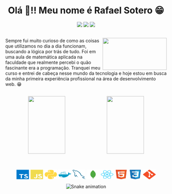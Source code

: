 <div align="center">
	<h1>Olá 👋!! Meu nome é Rafael Sotero 😁</h1>
	  <a href="https://www.instagram.com/rafsotero/" target="_blank"><img src="https://img.shields.io/badge/-Instagram-%23E4405F?style=for-the-badge&logo=instagram&logoColor=white" target="_blank"></a>
  <a href = "mailto:rafaeljesusabc2@gmail.com"><img src="https://img.shields.io/badge/-Gmail-%23333?style=for-the-badge&logo=gmail&logoColor=white" target="_blank"></a>
  <a href="https://www.linkedin.com/in/rafael-sotero-4b9869174/" target="_blank"><img src="https://img.shields.io/badge/-LinkedIn-%230077B5?style=for-the-badge&logo=linkedin&logoColor=white" target="_blank"></a> 
</div>

<br/>

<div align="justify">
		<img align="right" src="https://pa1.narvii.com/6909/c92d8f3b7babc938ab6686671f207a33c56e3e35r1-500-719_hq.gif" width="200px" height="100px"/>
	 <p align="left"> Sempre fui muito curioso de como as coisas que utilizamos no dia a dia funcionam, buscando a lógica por trás de tudo.
	Foi em uma aula de matemática aplicada na faculdade que realmente percebi o quão fascinante era a programação.
	Tranquei meu curso e entrei de cabeça nesse mundo da tecnologia e hoje estou em busca da minha primeira experiência profissional na área de desenvolvimento web. 😁</p>
</div>

##

<div align="center" width="100vw">
  <img height="180em" width="48%" src="https://github-readme-stats.vercel.app/api?username=RafaelSotero-dev&show_icons=true&theme=tokyonight&include_all_commits=true&count_private=true"/>
  <img height="180em" width="48%" src="https://github-readme-stats.vercel.app/api/top-langs/?username=RafaelSotero-dev&layout=compact&langs_count=7&theme=tokyonight"/>
</div>
	
##
	
<div align="center" style="display: inline_block"><br>
	<img align="center" alt="Rafa-Ts" height="30" width="40" src="https://raw.githubusercontent.com/devicons/devicon/master/icons/typescript/typescript-plain.svg">
	<img align="center" alt="Rafa-Js" height="30" width="40" src="https://raw.githubusercontent.com/devicons/devicon/master/icons/javascript/javascript-plain.svg">
	<img align="center" alt="Rafa-Py" height="30" width="40" src="https://raw.githubusercontent.com/devicons/devicon/master/icons/python/python-plain.svg">
	<img align="center" alt="Rafa-Do" height="30" width="40" src="https://raw.githubusercontent.com/devicons/devicon/master/icons/docker/docker-plain.svg">
	<img align="center" alt="Rafa-My" height="30" width="40" src="https://raw.githubusercontent.com/devicons/devicon/master/icons/mysql/mysql-plain.svg">
	<img align="center" alt="Rafa-Mg" height="30" width="40" src="https://raw.githubusercontent.com/devicons/devicon/master/icons/mongodb/mongodb-plain.svg">
	<img align="center" alt="Rafa-React" height="30" width="40" src="https://raw.githubusercontent.com/devicons/devicon/master/icons/react/react-original.svg">
	<img align="center" alt="Rafa-HTML" height="30" width="40" src="https://raw.githubusercontent.com/devicons/devicon/master/icons/html5/html5-original.svg">
	<img align="center" alt="Rafa-CSS" height="30" width="40" src="https://raw.githubusercontent.com/devicons/devicon/master/icons/css3/css3-original.svg">
	<img align="center" alt="Rafa-Git" height="30" width="40" src="https://raw.githubusercontent.com/devicons/devicon/master/icons/git/git-plain.svg">
</div>

<div align="center"> 
 
  ![Snake animation](https://github.com/RafaelSotero-dev/RafaelSotero-dev/blob/output/github-contribution-grid-snake.svg)
 
</div>
